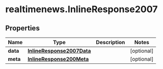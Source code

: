 # realtimenews.InlineResponse2007

## Properties

Name | Type | Description | Notes
------------ | ------------- | ------------- | -------------
**data** | [**InlineResponse2007Data**](InlineResponse2007Data.md) |  | [optional] 
**meta** | [**InlineResponse200Meta**](InlineResponse200Meta.md) |  | [optional] 


